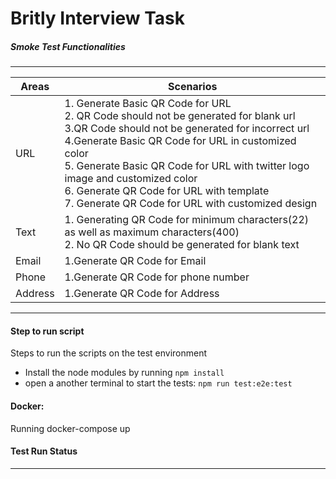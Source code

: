 # Britly Interview Task

#####   Smoke Test Functionalities 
<hr>    
 
Areas	| Scenarios
--------|-----------
URL     | 1. Generate Basic QR Code for URL <br> 2. QR Code should not be generated for blank url <br> 3.QR Code should not be generated for incorrect url  <br> 4.Generate Basic QR Code for URL in customized color <br> 5. Generate Basic QR Code for URL with twitter logo image and customized color  <br>  6. Generate QR Code for URL with template <br> 7. Generate QR Code for URL with customized design   
Text    | 1. Generating QR Code for minimum characters(22) as well as maximum characters(400)   <br> 2. No QR Code should be generated for blank text  
Email   | 1.Generate QR Code for Email 
Phone   | 1.Generate QR Code for phone number  
Address | 1.Generate QR Code for Address   

<hr>

#### Step to run script
Steps to run the scripts on the test environment
*    Install the node modules by running ``` npm install ```
*    open a another terminal to start the tests: ``` npm run test:e2e:test ```

#### Docker:
Running docker-compose up

#### Test Run Status

<hr>
